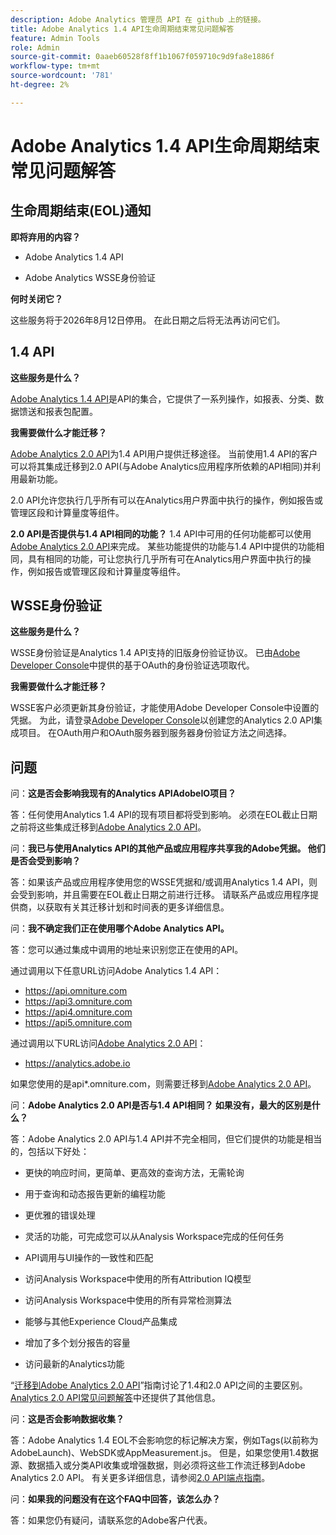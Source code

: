 ```yaml
---
description: Adobe Analytics 管理员 API 在 github 上的链接。
title: Adobe Analytics 1.4 API生命周期结束常见问题解答
feature: Admin Tools
role: Admin
source-git-commit: 0aaeb60528f8ff1b1067f059710c9d9fa8e1886f
workflow-type: tm+mt
source-wordcount: '781'
ht-degree: 2%

---
```


# Adobe Analytics 1.4 API生命周期结束常见问题解答

## 生命周期结束(EOL)通知

**即将弃用的内容？**

* Adobe Analytics 1.4 API

* Adobe Analytics WSSE身份验证

**何时关闭它？**

这些服务将于2026年8月12日停用。 在此日期之后将无法再访问它们。

## 1.4 API

**这些服务是什么？**

[Adobe Analytics 1.4 API](https://developer.adobe.com/analytics-apis/docs/1.4/)是API的集合，它提供了一系列操作，如报表、分类、数据馈送和报表包配置。

**我需要做什么才能迁移？**

[Adobe Analytics 2.0 API](https://developer.adobe.com/analytics-apis/docs/2.0/)为1.4 API用户提供迁移途径。 当前使用1.4 API的客户可以将其集成迁移到2.0 API(与Adobe Analytics应用程序所依赖的API相同)并利用最新功能。

2.0 API允许您执行几乎所有可以在Analytics用户界面中执行的操作，例如报告或管理区段和计算量度等组件。

**2.0 API是否提供与1.4 API相同的功能？**
1.4 API中可用的任何功能都可以使用[Adobe Analytics 2.0 API](https://developer.adobe.com/analytics-apis/docs/2.0/)来完成。 某些功能提供的功能与1.4 API中提供的功能相同，具有相同的功能，可让您执行几乎所有可在Analytics用户界面中执行的操作，例如报告或管理区段和计算量度等组件。

## WSSE身份验证

**这些服务是什么？**

WSSE身份验证是Analytics 1.4 API支持的旧版身份验证协议。 已由[Adobe Developer Console](https://developer.adobe.com/console/home)中提供的基于OAuth的身份验证选项取代。

**我需要做什么才能迁移？**

WSSE客户必须更新其身份验证，才能使用Adobe Developer Console中设置的凭据。 为此，请登录[Adobe Developer Console](https://developer.adobe.com/console/home)以创建您的Analytics 2.0 API集成项目。 在OAuth用户和OAuth服务器到服务器身份验证方法之间选择。

## 问题

问：**这是否会影响我现有的Analytics APIAdobeIO项目？**

答：任何使用Analytics 1.4 API的现有项目都将受到影响。 必须在EOL截止日期之前将这些集成迁移到[Adobe Analytics 2.0 API](https://developer.adobe.com/analytics-apis/docs/2.0/)。

问：**我已与使用Analytics API的其他产品或应用程序共享我的Adobe凭据。 他们是否会受到影响？**

答：如果该产品或应用程序使用您的WSSE凭据和/或调用Analytics 1.4 API，则会受到影响，并且需要在EOL截止日期之前进行迁移。 请联系产品或应用程序提供商，以获取有关其迁移计划和时间表的更多详细信息。

问：**我不确定我们正在使用哪个Adobe Analytics API。**

答：您可以通过集成中调用的地址来识别您正在使用的API。

通过调用以下任意URL访问Adobe Analytics 1.4 API：
* https://api.omniture.com
* https://api3.omniture.com
* https://api4.omniture.com
* https://api5.omniture.com

通过调用以下URL访问[Adobe Analytics 2.0 API](https://developer.adobe.com/analytics-apis/docs/2.0/)：
* https://analytics.adobe.io

如果您使用的是api*.omniture.com，则需要迁移到[Adobe Analytics 2.0 API](https://developer.adobe.com/analytics-apis/docs/2.0/)。

问：**Adobe Analytics 2.0 API是否与1.4 API相同？ 如果没有，最大的区别是什么？**

答：Adobe Analytics 2.0 API与1.4 API并不完全相同，但它们提供的功能是相当的，包括以下好处：

* 更快的响应时间，更简单、更高效的查询方法，无需轮询

* 用于查询和动态报告更新的编程功能

* 更优雅的错误处理

* 灵活的功能，可完成您可以从Analysis Workspace完成的任何任务

* API调用与UI操作的一致性和匹配

* 访问Analysis Workspace中使用的所有Attribution IQ模型

* 访问Analysis Workspace中使用的所有异常检测算法

* 能够与其他Experience Cloud产品集成

* 增加了多个划分报告的容量

* 访问最新的Analytics功能

“[迁移到Adobe Analytics 2.0 API](https://developer.adobe.com/analytics-apis/docs/2.0/guides/migration/)”指南讨论了1.4和2.0 API之间的主要区别。 [Analytics 2.0 API常见问题解答](https://developer.adobe.com/analytics-apis/docs/2.0/guides/faq/)中还提供了其他信息。

问：**这是否会影响数据收集？**

答：Adobe Analytics 1.4 EOL不会影响您的标记解决方案，例如Tags(以前称为AdobeLaunch)、WebSDK或AppMeasurement.js。 但是，如果您使用1.4数据源、数据插入或分类API收集或增强数据，则必须将这些工作流迁移到Adobe Analytics 2.0 API。 有关更多详细信息，请参阅[2.0 API端点指南](https://developer.adobe.com/analytics-apis/docs/2.0/guides/endpoints/)。

问：**如果我的问题没有在这个FAQ中回答，该怎么办？**

答：如果您仍有疑问，请联系您的Adobe客户代表。

